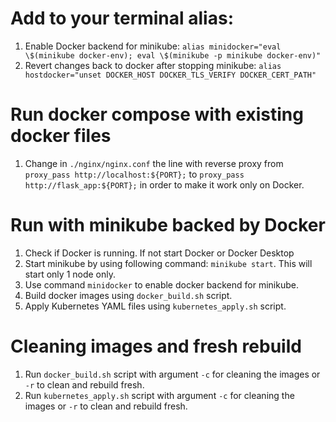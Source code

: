 # Add to your terminal alias:
1. Enable Docker backend for minikube: `alias minidocker="eval \$(minikube docker-env); eval \$(minikube -p minikube docker-env)"`
2. Revert changes back to docker after stopping minikube: `alias hostdocker="unset DOCKER_HOST DOCKER_TLS_VERIFY DOCKER_CERT_PATH"`

# Run docker compose with existing docker files
1. Change in `./nginx/nginx.conf` the line with reverse proxy from `proxy_pass http://localhost:${PORT};` to `proxy_pass http://flask_app:${PORT};` in order to make it work only on Docker.

# Run with minikube backed by Docker
1. Check if Docker is running. If not start Docker or Docker Desktop
2. Start minikube by using following command: `minikube start`. This will start only 1 node only.
3. Use command `minidocker` to enable docker backend for minikube.
4. Build docker images using `docker_build.sh` script.
5. Apply Kubernetes YAML files using `kubernetes_apply.sh` script.

# Cleaning images and fresh rebuild
1. Run `docker_build.sh` script with argument `-c` for cleaning the images or `-r` to clean and rebuild fresh.
2. Run `kubernetes_apply.sh` script with argument `-c` for cleaning the images or `-r` to clean and rebuild fresh.
